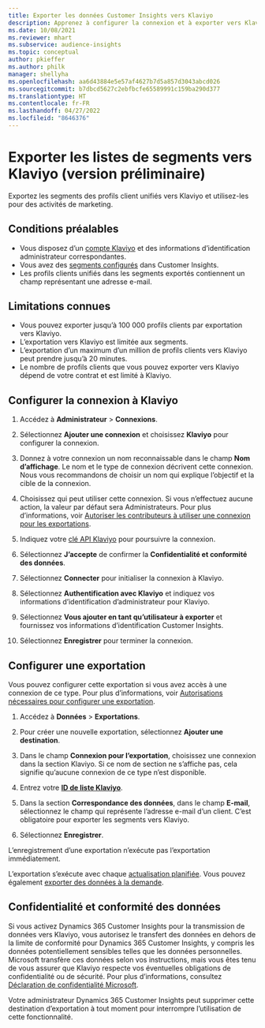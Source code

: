 ```yaml
---
title: Exporter les données Customer Insights vers Klaviyo
description: Apprenez à configurer la connexion et à exporter vers Klaviyo.
ms.date: 10/08/2021
ms.reviewer: mhart
ms.subservice: audience-insights
ms.topic: conceptual
author: pkieffer
ms.author: philk
manager: shellyha
ms.openlocfilehash: aa6d43884e5e57af4627b7d5a857d3043abcd026
ms.sourcegitcommit: b7dbcd5627c2ebfbcfe65589991c159ba290d377
ms.translationtype: HT
ms.contentlocale: fr-FR
ms.lasthandoff: 04/27/2022
ms.locfileid: "8646376"
---
```

# <a name="export-segment-lists-to-klaviyo-preview"></a>Exporter les listes de segments vers Klaviyo (version préliminaire)

Exportez les segments des profils client unifiés vers Klaviyo et utilisez-les pour des activités de marketing.

## <a name="prerequisites"></a>Conditions préalables

-   Vous disposez d’un [compte Klaviyo](https://www.klaviyo.com/) et des informations d’identification administrateur correspondantes.
-   Vous avez des [segments configurés](segments.md) dans Customer Insights.
-   Les profils clients unifiés dans les segments exportés contiennent un champ représentant une adresse e-mail.

## <a name="known-limitations"></a>Limitations connues

- Vous pouvez exporter jusqu’à 100 000 profils clients par exportation vers Klaviyo.
- L’exportation vers Klaviyo est limitée aux segments.
- L’exportation d’un maximum d’un million de profils clients vers Klaviyo peut prendre jusqu’à 20 minutes. 
- Le nombre de profils clients que vous pouvez exporter vers Klaviyo dépend de votre contrat et est limité à Klaviyo.

## <a name="set-up-connection-to-klaviyo"></a>Configurer la connexion à Klaviyo

1. Accédez à **Administrateur** > **Connexions**.

1. Sélectionnez **Ajouter une connexion** et choisissez **Klaviyo** pour configurer la connexion.

1. Donnez à votre connexion un nom reconnaissable dans le champ **Nom d’affichage**. Le nom et le type de connexion décrivent cette connexion. Nous vous recommandons de choisir un nom qui explique l’objectif et la cible de la connexion.

1. Choisissez qui peut utiliser cette connexion. Si vous n’effectuez aucune action, la valeur par défaut sera Administrateurs. Pour plus d’informations, voir [Autoriser les contributeurs à utiliser une connexion pour les exportations](connections.md#allow-contributors-to-use-a-connection-for-exports).

1. Indiquez votre [clé API Klaviyo](https://help.klaviyo.com/hc/articles/115005062267-How-to-Manage-Your-Account-s-API-Keys) pour poursuivre la connexion. 

1. Sélectionnez **J’accepte** de confirmer la **Confidentialité et conformité des données**.

1. Sélectionnez **Connecter** pour initialiser la connexion à Klaviyo.

1. Sélectionnez **Authentification avec Klaviyo** et indiquez vos informations d’identification d’administrateur pour Klaviyo.

1. Sélectionnez **Vous ajouter en tant qu’utilisateur à exporter** et fournissez vos informations d’identification Customer Insights.

1. Sélectionnez **Enregistrer** pour terminer la connexion.

## <a name="configure-an-export"></a>Configurer une exportation

Vous pouvez configurer cette exportation si vous avez accès à une connexion de ce type. Pour plus d’informations, voir [Autorisations nécessaires pour configurer une exportation](export-destinations.md#set-up-a-new-export).

1. Accédez à **Données** > **Exportations**.

1. Pour créer une nouvelle exportation, sélectionnez **Ajouter une destination**.

1. Dans le champ **Connexion pour l’exportation**, choisissez une connexion dans la section Klaviyo. Si ce nom de section ne s’affiche pas, cela signifie qu’aucune connexion de ce type n’est disponible.

1. Entrez votre [**ID de liste Klaviyo**](https://help.klaviyo.com/hc/articles/115005078647-How-to-Find-a-List-ID).     

3. Dans la section **Correspondance des données**, dans le champ **E-mail**, sélectionnez le champ qui représente l’adresse e-mail d’un client. C’est obligatoire pour exporter les segments vers Klaviyo.

1. Sélectionnez **Enregistrer**.

L’enregistrement d’une exportation n’exécute pas l’exportation immédiatement.

L’exportation s’exécute avec chaque [actualisation planifiée](system.md#schedule-tab). Vous pouvez également [exporter des données à la demande](export-destinations.md#run-exports-on-demand). 


## <a name="data-privacy-and-compliance"></a>Confidentialité et conformité des données

Si vous activez Dynamics 365 Customer Insights pour la transmission de données vers Klaviyo, vous autorisez le transfert des données en dehors de la limite de conformité pour Dynamics 365 Customer Insights, y compris les données potentiellement sensibles telles que les données personnelles. Microsoft transfère ces données selon vos instructions, mais vous êtes tenu de vous assurer que Klaviyo respecte vos éventuelles obligations de confidentialité ou de sécurité. Pour plus d’informations, consultez [Déclaration de confidentialité Microsoft](https://go.microsoft.com/fwlink/?linkid=396732).

Votre administrateur Dynamics 365 Customer Insights peut supprimer cette destination d’exportation à tout moment pour interrompre l’utilisation de cette fonctionnalité.
